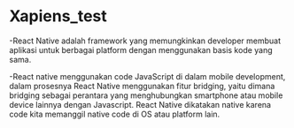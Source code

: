 # Xapiens_test

-React Native adalah framework yang memungkinkan developer membuat aplikasi untuk berbagai platform dengan menggunakan basis kode yang sama.

-React native menggunakan code JavaScript di dalam mobile development, dalam prosesnya React Native menggunakan fitur bridging, yaitu dimana bridging sebagai perantara yang menghubungkan smartphone atau mobile device lainnya dengan Javascript. React Native dikatakan native karena code kita memanggil native code di OS atau platform lain.
